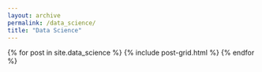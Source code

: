 ```yaml
---
layout: archive
permalink: /data_science/
title: "Data Science"
---
```


<div class="tiles">
  {% for post in site.data_science %}
    {% include post-grid.html %}
  {% endfor %}
</div>